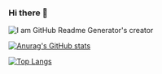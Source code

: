 ### Hi there 👋
![I am GitHub Readme Generator's creator]([https://arturssmirnovs.github.io/github-profile-readme-generator/images/banner.png](https://github.com/Akmot9/Akmot9/blob/main/Kids%20Virtual%20Store%20Banner.png))

[![Anurag's GitHub stats](https://github-readme-stats.vercel.app/api?username=Akmot9)](https://github.com/anuraghazra/github-readme-stats)

[![Top Langs](https://github-readme-stats.vercel.app/api/top-langs/?username=Akmot9)](https://github.com/anuraghazra/github-readme-stats)

